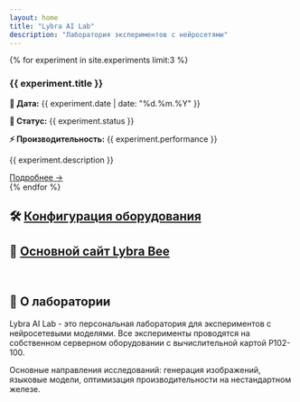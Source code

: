 ```yaml
---
layout: home
title: "Lybra AI Lab"
description: "Лаборатория экспериментов с нейросетями"
---
```


<div class="cards-grid">
{% for experiment in site.experiments limit:3 %}
<div class="card">
    <h3>{{ experiment.title }}</h3>
    <p><strong>📅 Дата:</strong> {{ experiment.date | date: "%d.%m.%Y" }}</p>
    <p><strong>🎯 Статус:</strong> {{ experiment.status }}</p>
    <p><strong>⚡ Производительность:</strong> {{ experiment.performance }}</p>
    <p>{{ experiment.description }}</p>
    <a href="{{ experiment.url | relative_url }}" class="text-accent hover:underline">Подробнее →</a>
</div>
{% endfor %}
</div>

## 🛠️ [Конфигурация оборудования](/hardware.html)

## 🔗 [Основной сайт Lybra Bee](https://lybra-bee.github.io/)

<section id="about" style="margin-top: 4rem;">
    <h2>🧪 О лаборатории</h2>
    <div class="card">
        <p>Lybra AI Lab - это персональная лаборатория для экспериментов с нейросетевыми моделями. Все эксперименты проводятся на собственном серверном оборудовании с вычислительной картой P102-100.</p>
        <p>Основные направления исследований: генерация изображений, языковые модели, оптимизация производительности на нестандартном железе.</p>
    </div>
</section>

